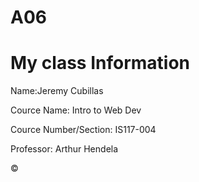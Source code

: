 # A06
<!DOCTYPE html>
<html lang="en">
<head>
    <meta charset="UTF-8">
    <title> A06 Homework</title>
</head>
<h1>My class Information</h1>
<p>Name:Jeremy Cubillas</p>
<p>Cource Name: Intro to Web Dev</p>
<p>Cource Number/Section: IS117-004</p>
<p>Professor: Arthur Hendela </p>
<p>&copy </p>
<body>

</body>
</html>
